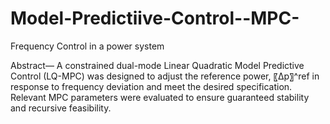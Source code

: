 # Model-Predictiive-Control--MPC-
Frequency Control in a power system 

Abstract— A constrained dual-mode Linear Quadratic Model Predictive Control (LQ-MPC) was designed to adjust the reference power, 〖∆p〗^ref in response to frequency deviation and meet the desired specification. Relevant MPC parameters were evaluated to ensure guaranteed stability and recursive feasibility.

